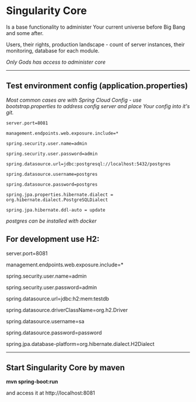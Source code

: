 # Singularity Core
Is a base functionality to administer Your current universe before Big Bang and some after.

Users, their rights, production landscape - count of server instances, their monitoring, database for each module.

*Only Gods has access to administer core*

---
## Test environment config (application.properties)

*Most common cases are with Spring Cloud Config - use bootstrap.properties to address config server and place Your config into it's git.*

<code>server.port=8081</code>

<code>management.endpoints.web.exposure.include=*</code>

<code>spring.security.user.name=admin</code>

<code>spring.security.user.password=admin</code>

<code>spring.datasource.url=jdbc:postgresql://localhost:5432/postgres</code>

<code>spring.datasource.username=postgres</code>

<code>spring.datasource.password=postgres</code>

<code>spring.jpa.properties.hibernate.dialect = org.hibernate.dialect.PostgreSQLDialect</code>

<code>spring.jpa.hibernate.ddl-auto = update</code>

*postgres can be installed with docker*


## For development use H2:

server.port=8081

management.endpoints.web.exposure.include=*

spring.security.user.name=admin

spring.security.user.password=admin

spring.datasource.url=jdbc:h2:mem:testdb

spring.datasource.driverClassName=org.h2.Driver

spring.datasource.username=sa

spring.datasource.password=password

spring.jpa.database-platform=org.hibernate.dialect.H2Dialect

---
## Start Singularity Core by maven

__mvn spring-boot:run__

and access it at http://localhost:8081
